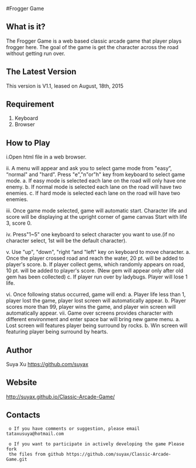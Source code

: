 #Frogger Game

  What is it?
  -----------

  The Frogger Game is a web based classic arcade game that player plays frogger
  here. The goal of the game is get the character across the road without
  getting run over.


  The Latest Version
  ------------------

  This version is V1.1, leased on August, 18th, 2015


  Requirement
  -------------

  1. Keyboard
  2. Browser


  How to Play
  -------------

  i.Open html file in a web browser.

  ii. A menu will appear and ask you to select game mode from "easy”, “normal"
  and "hard". Press "e","n"or"h" key from keyboard to select game mode. a. If
  easy mode is selected each lane on the road will only have one enemy. b. If
  normal mode is selected each lane on the road will have two enemies. c. If
  hard mode is selected each lane on the road will have two enemies.

  iii. Once game mode selected, game will automatic start. Character life and
  score will be displaying at the upright corner of game canvas   Start with
  life 3, score 0.

  iv. Press"1~5" one keyboard to select character you want to use.(if no
  character select, 1st will be the default character).

  v. Use "up", "down", "right “and "left" key on keyboard to move character.
  a. Once the player crossed road and reach the water, 20 pt. will be added to
  player's score.   b. If player collect gems, which randomly appears on road,
  10 pt. will be added to player's score. (New gem will appear only after old
  gem has been collected)   c. If player run over by ladybugs. Player will lose
  1 life.

  vi. Once following status occurred, game will end:   a. Player life less than
  1, player lost the game, player lost screen will automatically appear.   b.
  Player scores more than 99, player wins the game, and player win screen will
  automatically appear. vii. Game over screens provides character with different
  environment and enter space bar will bring new game menu.   a. Lost screen
  will features player being surround by rocks.   b. Win screen will featuring
  player being surround by hearts.


  Author
  ---------

  Suya Xu
  https://github.com/suyax


  Website
  --------
  http://suyax.github.io/Classic-Arcade-Game/


  Contacts
  --------

     o If you have comments or suggestion, please email tataxusuya@hotmail.com

     o If you want to participate in actively developing the game Please fork
     the files from github https://github.com/suyax/Classic-Arcade-Game.git
